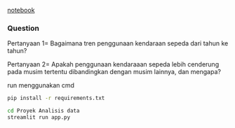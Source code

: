 [notebook](https://github.com/liyue-com/bike-sharing-dataset/blob/main/Proyek%20Analisis%20data/Salinan_dari_Proyek_Analisis_Data%20(1).ipynb) 

### Question
Pertanyaan 1= Bagaimana tren penggunaan kendaraan sepeda dari tahun ke tahun?

Pertanyaan 2= Apakah penggunaan kendaraaan sepeda lebih cenderung pada musim tertentu dibandingkan dengan musim lainnya, dan mengapa?


run menggunakan cmd 

```bash
pip install -r requirements.txt
```

```bash
cd Proyek Analisis data
streamlit run app.py
```
